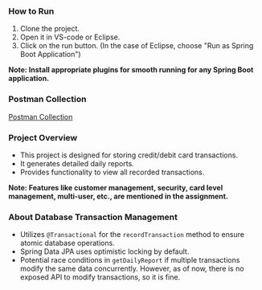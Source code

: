 ### How to Run
1. Clone the project.
2. Open it in VS-code or Eclipse.
3. Click on the run button. (In the case of Eclipse, choose "Run as Spring Boot Application")

**Note: Install appropriate plugins for smooth running for any Spring Boot application.**

### Postman Collection

[Postman Collection](./Anji%20Reddy-Kirana%20Register.postman_collection.json)

### Project Overview

- This project is designed for storing credit/debit card transactions.
- It generates detailed daily reports.
- Provides functionality to view all recorded transactions.

**Note: Features like customer management, security, card level management, multi-user, etc., are mentioned in the assignment.**

### About Database Transaction Management

- Utilizes `@Transactional` for the `recordTransaction` method to ensure atomic database operations.
- Spring Data JPA uses optimistic locking by default.
- Potential race conditions in `getDailyReport` if multiple transactions modify the same data concurrently. However, as of now, there is no exposed API to modify transactions, so it is fine.